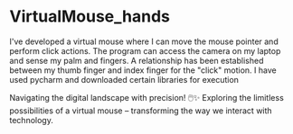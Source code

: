 # VirtualMouse_hands
I've developed a virtual mouse where I can move the mouse pointer and perform click actions.
The program can access the  camera on my laptop and sense my palm and fingers. A relationship has been established between my thumb finger and index finger for the "click" motion.
I have used pycharm and downloaded certain libraries for execution

Navigating the digital landscape with precision! 🖱️✨ Exploring the limitless possibilities of a virtual mouse – transforming the way we interact with technology. 

